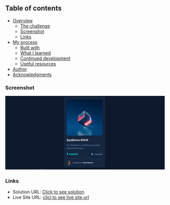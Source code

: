 
## Table of contents

- [Overview](#overview)
  - [The challenge](#the-challenge)
  - [Screenshot](#screenshot)
  - [Links](#links)
- [My process](#my-process)
  - [Built with](#built-with)
  - [What I learned](#what-i-learned)
  - [Continued development](#continued-development)
  - [Useful resources](#useful-resources)
- [Author](#author)
- [Acknowledgments](#acknowledgments)

### Screenshot

![](./screenshot.png)

### Links

- Solution URL: [Click to see solution](https://github.com/Dachi-Papashvili88/nft-card-component)
- Live Site URL: [clicl to see live site url](https://dachi-papashvili88.github.io/nft-card-component/)
